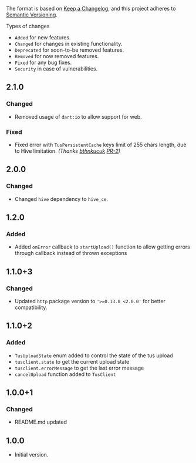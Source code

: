 The format is based on [Keep a Changelog](https://keepachangelog.com/en/1.0.0/),
and this project adheres to [Semantic Versioning](https://semver.org/spec/v2.0.0.html).

Types of changes
- `Added` for new features.
- `Changed` for changes in existing functionality.
- `Deprecated` for soon-to-be removed features.
- `Removed` for now removed features.
- `Fixed` for any bug fixes.
- `Security` in case of vulnerabilities.

## 2.1.0
### Changed
- Removed usage of `dart:io` to allow support for web.

### Fixed
- Fixed error with `TusPersistentCache` keys limit of 255 chars length, due to Hive limitation. _(Thanks [bthnkucuk](https://github.com/bthnkucuk) [PR-2](https://github.com/luis901101/tusc/pull/2))_

## 2.0.0
### Changed
- Changed `hive` dependency to `hive_ce`.

## 1.2.0
### Added
- Added `onError` callback to `startUpload()` function to allow getting errors through callback instead of thrown exceptions 

## 1.1.0+3
### Changed
- Updated `http` package version to `'>=0.13.0 <2.0.0'` for better compatibility.

## 1.1.0+2
### Added
- `TusUploadState` enum added to control the state of the tus upload
- `tusclient.state` to get the current upload state
- `tusclient.errorMessage` to get the last error message
- `cancelUpload` function added to `TusClient`

## 1.0.0+1
### Changed
- README.md updated

## 1.0.0
- Initial version.
